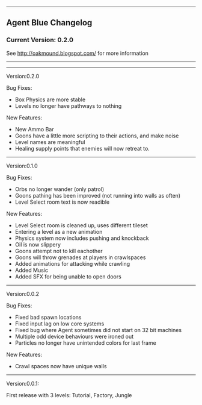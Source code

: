 -------------------------------------------
## Agent Blue Changelog

### Current Version: 0.2.0

See http://oakmound.blogspot.com/ for more information

-------------------------------------------
--------------
Version:0.2.0

Bug Fixes: 
   - Box Physics are more stable
   - Levels no longer have pathways to nothing

New Features:
   - New Ammo Bar
   - Goons have a little more scripting to their actions, and make noise
   - Level names are meaningful
   - Healing supply points that enemies will now retreat to. 

--------------
Version:0.1.0

Bug Fixes:
   - Orbs no longer wander (only patrol)
   - Goons pathing has been improved (not running into walls as often)
   - Level Select room text is now readible

New Features:
   - Level Select room is cleaned up, uses different tileset
   - Entering a level as a new animation
   - Physics system now includes pushing and knockback
   - Oil is now slippery
   - Goons attempt not to kill eachother
   - Goons will throw grenades at players in crawlspaces
   - Added animations for attacking while crawling
   - Added Music
   - Added SFX for being unable to open doors

--------------
Version:0.0.2

Bug Fixes:
   - Fixed bad spawn locations
   - Fixed input lag on low core systems
   - Fixed bug where Agent sometimes did not start on 32 bit machines
   - Multiple odd device behaviours were ironed out
   - Particles no longer have unintended colors for last frame

New Features:
   - Crawl spaces now have unique walls

--------------
Version:0.0.1:

First release with 3 levels: 
	Tutorial, Factory, Jungle